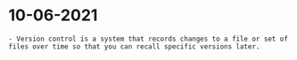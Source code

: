 # 10-06-2021

    - Version control is a system that records changes to a file or set of files over time so that you can recall specific versions later.
    
